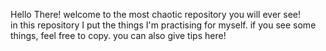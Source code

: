 Hello There! welcome to the most chaotic repository you will ever see!
<br> in this repository I put the things I'm practising for myself. if you see some things, feel free to copy. you can also give tips here! 

